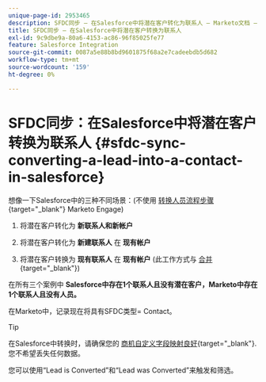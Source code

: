 ```yaml
---
unique-page-id: 2953465
description: SFDC同步 — 在Salesforce中将潜在客户转化为联系人 — Marketo文档 — 产品文档
title: SFDC同步 — 在Salesforce中将潜在客户转换为联系人
exl-id: 9c9dbe9a-80a6-4153-ac86-96f85025fe77
feature: Salesforce Integration
source-git-commit: 0087a5e88b8bd9601875f68a2e7cadeebdb5d682
workflow-type: tm+mt
source-wordcount: '159'
ht-degree: 0%

---
```


# SFDC同步：在Salesforce中将潜在客户转换为联系人 {#sfdc-sync-converting-a-lead-into-a-contact-in-salesforce}

想像一下Salesforce中的三种不同场景：(不使用 [转换人员流程步骤](/help/marketo/product-docs/core-marketo-concepts/smart-campaigns/flow-actions/convert-person.md){target="_blank"} Marketo Engage)

1. 将潜在客户转化为 **新联系人和新帐户**
1. 将潜在客户转化为 **新建联系人** 在 **现有帐户**

1. 将潜在客户转换为 **现有联系人** 在 **现有帐户** (此工作方式与 [合并](/help/marketo/product-docs/crm-sync/salesforce-sync/sfdc-sync-details/sfdc-sync-merging-a-lead-contact-person.md){target="_blank"})

在所有三个案例中 **Salesforce中存在1个联系人且没有潜在客户，Marketo中存在1个联系人且没有人员。**

在Marketo中，记录现在将具有SFDC类型= Contact。

>[!TIP]
>
>在Salesforce中转换时，请确保您的 [商机自定义字段映射良好](https://help.salesforce.com/apex/HTViewHelpDoc?id=customize_mapleads.htm){target="_blank"}. 您不希望丢失任何数据。

您可以使用“Lead is Converted”和“Lead was Converted”来触发和筛选。
